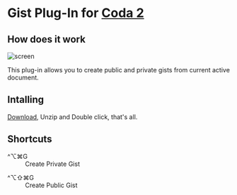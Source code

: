 # Gist Plug-In for [Coda 2][appstore]

## How does it work

![screen][screen]

This plug-in allows you to create public and private gists from current active document.

## Intalling
[Download][download], Unzip and Double click, that's all.

## Shortcuts
<dl>
  <dt>^&#x2325;&#8984;G</dt>
  <dd>Create Private Gist</dd>
</dl>
<dl>
  <dt>^&#x2325;&#x21E7;&#8984;G</dt>
  <dd>Create Public Gist</dd>
</dl>


[appstore]: http://bit.ly/coda2appstore
[screen]: http://ngs.github.com/gist-codaplugin/images/screen.png
[download]: https://github.com/downloads/ngs/gist-codaplugin/Gist.codaplugin-1.0.0.zip